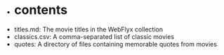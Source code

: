 
* # contents
* titles.md: The movie titles in the WebFlyx collection
* classics.csv: A comma-separated list of classic movies
* quotes: A directory of files containing memorable quotes from movies
